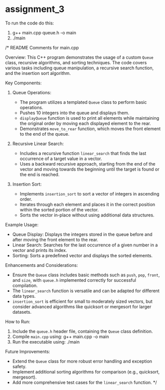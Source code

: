 # assignment_3

To run the code do this:
1) g++ main.cpp queue.h -o main
2) ./main

/*
README Comments for main.cpp

Overview:
This C++ program demonstrates the usage of a custom `Queue` class, recursive algorithms, 
and sorting techniques. The code covers various tasks including queue manipulation, 
a recursive search function, and the insertion sort algorithm.

Key Components:
1. Queue Operations:
   - The program utilizes a templated `Queue` class to perform basic operations.
   - Pushes 10 integers into the queue and displays them.
   - `displayQueue` function is used to print all elements while maintaining the 
     original order by moving each displayed element to the rear.
   - Demonstrates `move_to_rear` function, which moves the front element to the end of the queue.

2. Recursive Linear Search:
   - Includes a recursive function `linear_search` that finds the last occurrence of 
     a target value in a vector.
   - Uses a backward recursive approach, starting from the end of the vector and moving 
     towards the beginning until the target is found or the end is reached.

3. Insertion Sort:
   - Implements `insertion_sort` to sort a vector of integers in ascending order.
   - Iterates through each element and places it in the correct position within the 
     sorted portion of the vector.
   - Sorts the vector in-place without using additional data structures.

Example Usage:
- Queue Display: Displays the integers stored in the queue before and after moving 
  the front element to the rear.
- Linear Search: Searches for the last occurrence of a given number in a vector and 
  prints its index.
- Sorting: Sorts a predefined vector and displays the sorted elements.

Enhancements and Considerations:
- Ensure the `Queue` class includes basic methods such as `push`, `pop`, `front`, 
  and `size`, with `queue.h` implemented correctly for successful compilation.
- The `linear_search` function is versatile and can be adapted for different data types.
- `insertion_sort` is efficient for small to moderately sized vectors, but consider 
  advanced algorithms like quicksort or mergesort for larger datasets.

How to Run:
1. Include the `queue.h` header file, containing the `Queue` class definition.
2. Compile `main.cpp` using:
   g++ main.cpp -o main
3. Run the executable using:
   ./main

Future Improvements:
- Extend the `Queue` class for more robust error handling and exception safety.
- Implement additional sorting algorithms for comparison (e.g., quicksort, mergesort).
- Add more comprehensive test cases for the `linear_search` function.
*/

